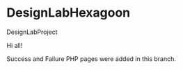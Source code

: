# DesignLabHexagoon
DesignLabProject

Hi all!

Success and Failure PHP pages were added in this branch.
